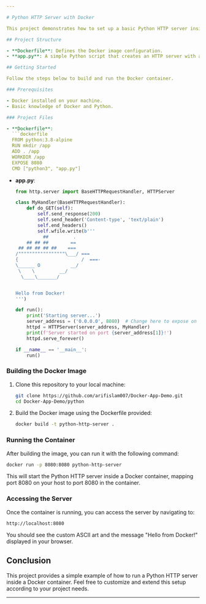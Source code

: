 ```yaml
---

# Python HTTP Server with Docker

This project demonstrates how to set up a basic Python HTTP server inside a Docker container. The server listens on port 8080 and responds with a custom ASCII art message.

## Project Structure

- **Dockerfile**: Defines the Docker image configuration.
- **app.py**: A simple Python script that creates an HTTP server with a custom response.

## Getting Started

Follow the steps below to build and run the Docker container.

### Prerequisites

- Docker installed on your machine.
- Basic knowledge of Docker and Python.

### Project Files

- **Dockerfile**:
  ```dockerfile
  FROM python:3.8-alpine
  RUN mkdir /app
  ADD . /app
  WORKDIR /app
  EXPOSE 8080
  CMD ["python3", "app.py"]
  ```

- **app.py**:
  ```python
  from http.server import BaseHTTPRequestHandler, HTTPServer

  class MyHandler(BaseHTTPRequestHandler):
      def do_GET(self):
          self.send_response(200)
          self.send_header('Content-type', 'text/plain')
          self.end_headers()
          self.wfile.write(b'''
            ##         .
      ## ## ##        ==
   ## ## ## ## ##    ===
  /"""""""""""""""""\___/ ===
  {                       /  ===-
  \______ O           __/
   \    \         __/
    \____\_______/


  Hello from Docker!
  ''')

  def run():
      print('Starting server...')
      server_address = ('0.0.0.0', 8080)  # Change here to expose on all available network interfaces
      httpd = HTTPServer(server_address, MyHandler)
      print(f'Server started on port {server_address[1]}!')
      httpd.serve_forever()

  if __name__ == '__main__':
      run()
  ```

### Building the Docker Image

1. Clone this repository to your local machine:

   ```sh
   git clone https://github.com/arifislam007/Docker-App-Demo.git
   cd Docker-App-Demo/python
   ```

2. Build the Docker image using the Dockerfile provided:

   ```sh
   docker build -t python-http-server .
   ```

### Running the Container

After building the image, you can run it with the following command:

```sh
docker run -p 8080:8080 python-http-server
```

This will start the Python HTTP server inside a Docker container, mapping port 8080 on your host to port 8080 in the container.

### Accessing the Server

Once the container is running, you can access the server by navigating to:

```
http://localhost:8080
```

You should see the custom ASCII art and the message "Hello from Docker!" displayed in your browser.

## Conclusion

This project provides a simple example of how to run a Python HTTP server inside a Docker container. Feel free to customize and extend this setup according to your project needs.

---
```

